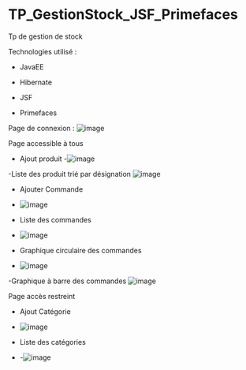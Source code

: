 # TP_GestionStock_JSF_Primefaces

Tp de gestion de stock 

Technologies utilisé :

- JavaEE

- Hibernate

- JSF

- Primefaces

Page de connexion : 
![image](https://user-images.githubusercontent.com/56021893/115106641-4cdd8a80-9f66-11eb-885a-04813bf5f5e1.png)

Page accessible à tous 

- Ajout produit
-![image](https://user-images.githubusercontent.com/56021893/115106703-962dda00-9f66-11eb-9ac8-6b2d2e57e0ac.png)

-Liste des produit trié par désignation
![image](https://user-images.githubusercontent.com/56021893/115106774-e2791a00-9f66-11eb-81a1-0b7e2d9cb1d6.png)

- Ajouter Commande
- ![image](https://user-images.githubusercontent.com/56021893/115106931-0a1cb200-9f68-11eb-8f08-f0de3941ae91.png)

- Liste des commandes
- ![image](https://user-images.githubusercontent.com/56021893/115106884-a98d7500-9f67-11eb-879f-684f9dd94201.png)

- Graphique circulaire des commandes
- ![image](https://user-images.githubusercontent.com/56021893/115106854-692df700-9f67-11eb-8793-6ec113221835.png)

-Graphique à barre des commandes
![image](https://user-images.githubusercontent.com/56021893/115106866-82cf3e80-9f67-11eb-81a6-48809e63c3fc.png)


Page accès restreint

- Ajout Catégorie
- ![image](https://user-images.githubusercontent.com/56021893/115106818-1a805d00-9f67-11eb-9e8b-54545b8ddd12.png)

- Liste des catégories
- -![image](https://user-images.githubusercontent.com/56021893/115106837-3ab01c00-9f67-11eb-81fe-fe8a93d0ddb5.png)
